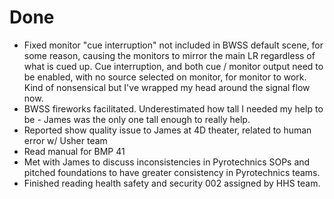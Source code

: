 # Done

- Fixed monitor "cue interruption" not included in BWSS default scene, for some reason, causing the monitors to mirror the main LR regardless of what is cued up. Cue interruption, and both cue / monitor output need to be enabled, with no source selected on monitor, for monitor to work. Kind of nonsensical but I've wrapped my head around the signal flow now.
- BWSS fireworks facilitated. Underestimated how tall I needed my help to be - James was the only one tall enough to really help.
- Reported show quality issue to James at 4D theater, related to human error w/ Usher team
- Read manual for BMP 41
- Met with James to discuss inconsistencies in Pyrotechnics SOPs and pitched foundations to have greater consistency in Pyrotechnics teams.
- Finished reading health safety and security 002 assigned by HHS team.
